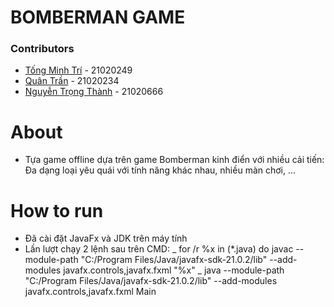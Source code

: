 # BOMBERMAN GAME
### Contributors
* [Tống Minh Trí](https://github.com/TongMinhTri) -  21020249
* [Quân Trần](https://github.com/quanandon) - 21020234
* [Nguyễn Trọng Thành](https://github.com/heyniem) - 21020666


# About
- Tựa game offline dựa trên game Bomberman kinh điển với nhiều cải tiến: Đa dạng loại yêu quái với tính năng khác nhau, nhiều màn chơi, ...

# How to run
- Đã cài đặt JavaFx và JDK trên máy tính
- Lần lượt chạy 2 lệnh sau trên CMD:
  _ for /r %x in (*.java) do javac --module-path "C:/Program Files/Java/javafx-sdk-21.0.2/lib" --add-modules javafx.controls,javafx.fxml "%x"
  _ java --module-path "C:/Program Files/Java/javafx-sdk-21.0.2/lib" --add-modules javafx.controls,javafx.fxml Main



